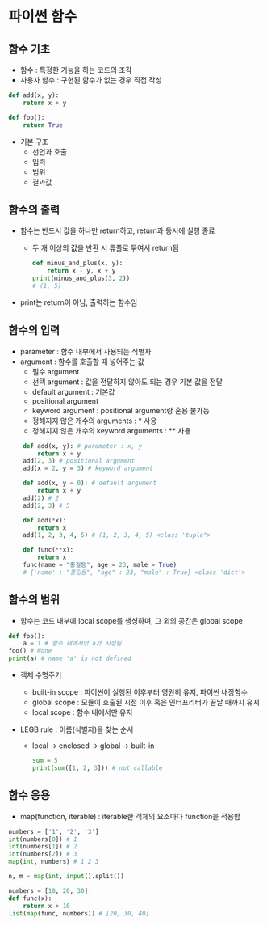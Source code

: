 # 파이썬 함수

## 함수 기초

- 함수 : 특정한 기능을 하는 코드의 조각
- 사용자 함수 : 구현된 함수가 없는 경우 직접 작성

```python
def add(x, y):
    return x + y

def foo():
    return True
```

- 기본 구조
  - 선언과 호출
  - 입력
  - 범위
  - 결과값

## 함수의 출력

- 함수는 반드시 값을 하나만 return하고, return과 동시에 실행 종료

  - 두 개 이상의 값을 반환 시 튜플로 묶여서 return됨

    ```python
    def minus_and_plus(x, y):
        return x - y, x + y
    print(minus_and_plus(3, 2))
    # (1, 5)
    ```

- print는 return이 아님, 출력하는 함수임

## 함수의 입력

- parameter : 함수 내부에서 사용되는 식별자
- argument : 함수를 호출할 때 넣어주는 값
  - 필수 argument
  - 선택 argument : 값을 전달하지 않아도 되는 경우 기본 값을 전달
  - default argument : 기본값
  - positional argument
  - keyword argument : positional argument랑 혼용 불가능
  - 정해지지 않은 개수의 arguments : * 사용
  - 정해지지 않은 개수의 keyword arguments : ** 사용

```python
    def add(x, y): # parameter : x, y
        return x + y
    add(2, 3) # positional argument
    add(x = 2, y = 3) # keyword argument

    def add(x, y = 0): # default argument
        return x + y
    add(2) # 2
    add(2, 3) # 5

    def add(*x):
        return x
    add(1, 2, 3, 4, 5) # (1, 2, 3, 4, 5) <class 'tuple">

    def func(**x):
        return x
    func(name = "홍길동", age = 23, male = True)
    # {'name' : "홍길동", "age" : 23, "male" : True} <class 'dict'>

```

## 함수의 범위

- 함수는 코드 내부에 local scope를 생성하며, 그 외의 공간은 global scope

```python
def foo():
    a = 1 # 함수 내에서만 a가 지정됨
foo() # None
print(a) # name 'a' is not defined
```

- 객체 수명주기
  - built-in scope : 파이썬이 실행된 이후부터 영원히 유지, 파이썬 내장함수
  - global scope : 모듈이 호출된 시점 이후 혹은 인터프리터가 끝날 때까지 유지
  - local scope : 함수 내에서만 유지

- LEGB rule : 이름(식별자)을 찾는 순서

  - local -> enclosed -> global -> built-in

    ```python
    sum = 5
    print(sum([1, 2, 3])) # not callable
    ```


## 함수 응용

- map(function, iterable) : iterable한 객체의 요소마다 function을 적용함

```python
numbers = ['1', '2', '3']
int(numbers[0]) # 1
int(numbers[1]) # 2
int(numbers[2]) # 3
map(int, numbers) # 1 2 3

n, m = map(int, input().split())

numbers = [10, 20, 30]
def func(x):
    return x + 10
list(map(func, numbers)) # [20, 30, 40]
```



```python
```

